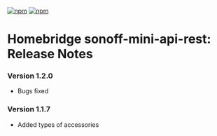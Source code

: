 [![npm](https://badgen.net/npm/v/homebridge-sonoff-mini-api-rest/latest)](https://www.npmjs.com/package/homebridge-sonoff-mini-api-rest)
[![npm](https://badgen.net/npm/dt/homebridge-sonoff-mini-api-rest)](https://www.npmjs.com/package/homebridge-sonoff-mini-api-rest)

# Homebridge sonoff-mini-api-rest: Release Notes

### Version 1.2.0
+ Bugs fixed

### Version 1.1.7
+ Added types of accessories
